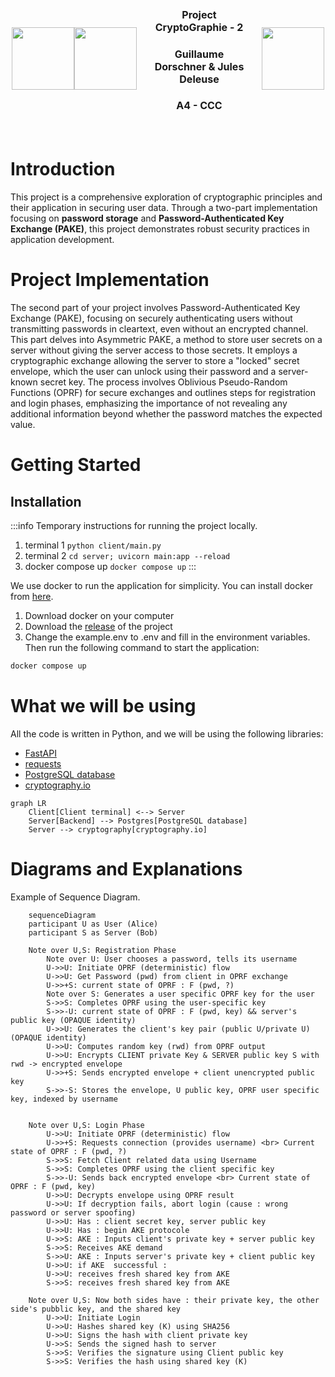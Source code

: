 <div style="display: flex; justify-content: center; align-items: center; width: 500px; margin: 0 auto;">
    <img src="https://avatars.githubusercontent.com/u/44686652?v=4" height=100 style="align-self: center;">
    <img src="https://media.discordapp.net/attachments/1172462760530034742/1215056991190392893/image.png?ex=65fb5d01&is=65e8e801&hm=9bdd484fcc715d50b973f4d8feab28ad0862fa68dc7ff435b1b46e8fa6902900&=&format=webp&quality=lossless&width=920&height=936" height=100 style="align-self: center;">
    <div style="padding: 20px; text-align: center;">
        <h3 style="font-size: 16px;">Project CryptoGraphie - 2</h3>
        <h3 style="font-size: 16px;">Guillaume Dorschner & Jules Deleuse</h3>
        <h3 style="font-size: 16px;">A4 - CCC</h3>
    </div>
    <img src="https://www.esilv.fr/ecole-ingenieur/logos/logo_esilv_png_couleur.png" width="100" style="align-self: center;">
</div>

# Introduction

This project is a comprehensive exploration of cryptographic principles and their application in securing user data. Through a two-part implementation focusing on **password storage** and **Password-Authenticated Key Exchange (PAKE)**, this project demonstrates robust security practices in application development.


# Project Implementation

The second part of your project involves Password-Authenticated Key Exchange (PAKE), focusing on securely authenticating users without transmitting passwords in cleartext, even without an encrypted channel. This part delves into Asymmetric PAKE, a method to store user secrets on a server without giving the server access to those secrets. It employs a cryptographic exchange allowing the server to store a "locked" secret envelope, which the user can unlock using their password and a server-known secret key. The process involves Oblivious Pseudo-Random Functions (OPRF) for secure exchanges and outlines steps for registration and login phases, emphasizing the importance of not revealing any additional information beyond whether the password matches the expected value.

# Getting Started

## Installation

:::info
Temporary instructions for running the project locally.
1. terminal 1 `python client/main.py`
2. terminal 2 `cd server; uvicorn main:app --reload`
4. docker compose up `docker compose up`
:::

We use docker to run the application for simplicity. You can install docker from [here](https://docs.docker.com/get-docker/).

1. Download docker on your computer
2. Download the [release](https://github.com/GuillaumeDorschner/ESILV-Cryptography-S8/releases/latest) of the project
3. Change the example.env to .env and fill in the environment variables. Then run the following command to start the application:

```bash
docker compose up
```

# What we will be using

All the code is written in Python, and we will be using the following libraries:
- [FastAPI](https://fastapi.tiangolo.com/)
- [requests](https://docs.python-requests.org/en/master/)
- [PostgreSQL database](https://www.postgresql.org/)
- [cryptography.io](https://cryptography.io/)

```mermaid
graph LR
    Client[Client terminal] <--> Server
    Server[Backend] --> Postgres[PostgreSQL database]
    Server --> cryptography[cryptography.io]
```


# Diagrams and Explanations

Example of Sequence Diagram.

```mermaid
    sequenceDiagram
    participant U as User (Alice)
    participant S as Server (Bob)

    Note over U,S: Registration Phase
        Note over U: User chooses a password, tells its username
        U->>U: Initiate OPRF (deterministic) flow
        U->>U: Get Password (pwd) from client in OPRF exchange
        U->>+S: current state of OPRF : F (pwd, ?)
        Note over S: Generates a user specific OPRF key for the user
        S->>S: Completes OPRF using the user-specific key
        S->>-U: current state of OPRF : F (pwd, key) && server's public key (OPAQUE identity)
        U->>U: Generates the client's key pair (public U/private U) (OPAQUE identity)
        U->>U: Computes random key (rwd) from OPRF output
        U->>U: Encrypts CLIENT private Key & SERVER public key S with rwd -> encrypted envelope
        U->>+S: Sends encrypted envelope + client unencrypted public key
        S->>-S: Stores the envelope, U public key, OPRF user specific key, indexed by username


    Note over U,S: Login Phase
        U->>U: Initiate OPRF (deterministic) flow
        U->>+S: Requests connection (provides username) <br> Current state of OPRF : F (pwd, ?)
        S->>S: Fetch Client related data using Username
        S->>S: Completes OPRF using the client specific key
        S->>-U: Sends back encrypted envelope <br> Current state of OPRF : F (pwd, key)
        U->>U: Decrypts envelope using OPRF result
        U->>U: If decryption fails, abort login (cause : wrong password or server spoofing)
        U->>U: Has : client secret key, server public key
        U->>U: Has : begin AKE protocole
        U->>S: AKE : Inputs client's private key + server public key
        S->>S: Receives AKE demand
        S->>U: AKE : Inputs server's private key + client public key
        U->>U: if AKE  successful :
        U->>U: receives fresh shared key from AKE
        S->>S: receives fresh shared key from AKE

    Note over U,S: Now both sides have : their private key, the other side's pubblic key, and the shared key
        U->>U: Initiate Login
        U->>U: Hashes shared key (K) using SHA256
        U->>U: Signs the hash with client private key
        U->>S: Sends the signed hash to server
        S->>S: Verifies the signature using Client public key
        S->>S: Verifies the hash using shared key (K)
```